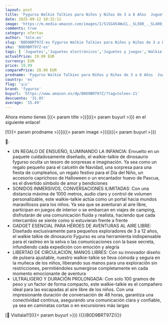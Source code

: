 ```yaml
---
layout: post
title: 'Fygurso Walkie Talkies para Niños y Niñas de 3 a 8 Años  Juguetes para Aventuras al Aire Libre  Camping  Halloween  Navidad  Regalos de Cumpleaños  Alcance de Conversación 1000 m '
date: 2025-09-12 10:15:11
image: 'https://m.media-amazon.com/images/I/515G454WuCL._SL500_._SL400_.jpg'
comments: true
category: ofertas
author: 'tole.es'
slug: 'B0D9BRT97Z-es Fygurso Walkie Talkies para Niños y Niñas de 3 a 8 Años...'
sku: 'B0D9BRT97Z-es'
tags: [ 'Juguetes','Juguetes electrónicos','Juguetes y juegos','Walkie Talkies para niños','fygurso','halloween','navidad','🇪🇸', ]
actualPrice: 19.99 EUR
currency: EUR
price: 19.99
comparePrice: 28.99 EUR
prodname: 'Fygurso Walkie Talkies para Niños y Niñas de 3 a 8 Años  Juguetes para Aventuras al Aire Libre  Camping  Halloween  Navidad  Regalos de Cumpleaños  Alcance de Conversación 1000 m '
country: 'es'
flag: '🇪🇸'
brand: 'fygurso'
buyurl: 'https://www.amazon.es/dp/B0D9BRT97Z/?tag=tolees-21'
descuento: '31.05'
average: '15.49'
---
```


Ahora mismo tienes [{{< param title >}}]({{< param buyurl >}}) en el siguiente enlace!

[![{{< param prodname >}}]({{< param image >}})]({{< param buyurl >}})

🔎:

- UN REGALO DE ENSUEÑO, ILUMINANDO LA INFANCIA: Envuelto en un paquete cuidadosamente diseñado, el walkie-talkie de dinosaurio fygurso oculta un tesoro de sorpresas e imaginación. Ya sea como un regalo pequeño para el calcetín de Navidad, una sorpresa para una fiesta de cumpleaños, un regalo festivo para el Día del Niño, un accesorio caprichoso de Halloween o un encantador huevo de Pascua, es el divertido símbolo de amor y bendiciones
- SONIDOS INMERSIVOS, CONVERSACIONES ILIMITADAS: Con una distancia máxima de 1000 metros, audio claro y control de volumen personalizable, este walkie-talkie actúa como un portal hacia mundos maravillosos para los niños. Ya sea que se aventuran al aire libre, participan en juegos de interior o se embarcan en viajes de camping, disfrutarán de una comunicación fluida y realista, haciendo que cada intercambio se siente como si estuvieran frente a frente
- GADGET ESENCIAL PARA HÉROES DE AVENTURAS AL AIRE LIBRE: Diseñado exclusivamente para pequeños exploradores de 3 a 12 años, el walkie talkie de dinosaurio Fygurso es una herramienta indispensable para el rastreo en la selva o las comunicaciones con la base secreta, infundiendo cada expedición con emoción y alegría
- LIBERTAD DE CIRCULACIÓN, MANOS LIBRES: Con su innovador diseño de pulsera ajustable, nuestro walkie-talkie se lleva cómoda y segura en la muñeca de los niños, liberando sus manos para una exploración sin restricciones, permitiéndoles sumergirse completamente en cada momento emocionante de aventura
- ULTRALIGERO Y DURACIÓN PROLONGADA: Con solo 100 gramos de peso y un factor de forma compacto, este walkie-talkie es el compañero ideal para las escapadas al aire libre de los niños. Con una impresionante duración de conversación de 48 horas, garantiza una conectividad continua, asegurando una comunicación clara y confiable, ya sea en caminatas cortas o en excursiones más largas

[🛒 Visítala!!!]({{< param buyurl >}})
{{<world>}}B0D9BRT97Z{{</world>}}

